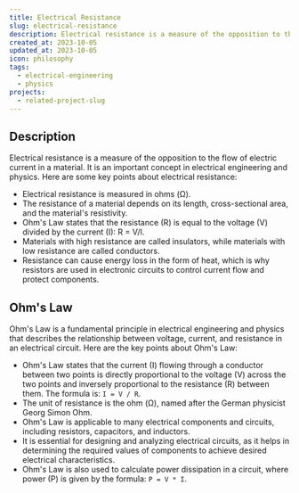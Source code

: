 ```yaml
---
title: Electrical Resistance
slug: electrical-resistance
description: Electrical resistance is a measure of the opposition to the flow of electric current in a material.
created_at: 2023-10-05
updated_at: 2023-10-05
icon: philosophy
tags:
  - electrical-engineering
  - physics
projects:
  - related-project-slug
---
```


## Description

Electrical resistance is a measure of the opposition to the flow of electric current in a material. It is an important concept in electrical engineering and physics. Here are some key points about electrical resistance:

* Electrical resistance is measured in ohms (Ω).
* The resistance of a material depends on its length, cross-sectional area, and the material's resistivity.
* Ohm's Law states that the resistance (R) is equal to the voltage (V) divided by the current (I): R = V/I.
* Materials with high resistance are called insulators, while materials with low resistance are called conductors.
* Resistance can cause energy loss in the form of heat, which is why resistors are used in electronic circuits to control current flow and protect components.

## Ohm's Law

Ohm's Law is a fundamental principle in electrical engineering and physics that describes the relationship between voltage, current, and resistance in an electrical circuit. Here are the key points about Ohm's Law:

* Ohm's Law states that the current (I) flowing through a conductor between two points is directly proportional to the voltage (V) across the two points and inversely proportional to the resistance (R) between them. The formula is: `I = V / R`.
* The unit of resistance is the ohm (Ω), named after the German physicist Georg Simon Ohm.
* Ohm's Law is applicable to many electrical components and circuits, including resistors, capacitors, and inductors.
* It is essential for designing and analyzing electrical circuits, as it helps in determining the required values of components to achieve desired electrical characteristics.
* Ohm's Law is also used to calculate power dissipation in a circuit, where power (P) is given by the formula: `P = V * I`.
